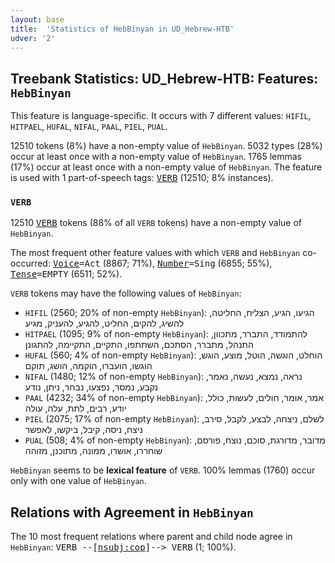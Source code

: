```yaml
---
layout: base
title:  'Statistics of HebBinyan in UD_Hebrew-HTB'
udver: '2'
---
```


## Treebank Statistics: UD_Hebrew-HTB: Features: `HebBinyan`

This feature is language-specific.
It occurs with 7 different values: `HIFIL`, `HITPAEL`, `HUFAL`, `NIFAL`, `PAAL`, `PIEL`, `PUAL`.

12510 tokens (8%) have a non-empty value of `HebBinyan`.
5032 types (28%) occur at least once with a non-empty value of `HebBinyan`.
1765 lemmas (17%) occur at least once with a non-empty value of `HebBinyan`.
The feature is used with 1 part-of-speech tags: <tt><a href="he_htb-pos-VERB.html">VERB</a></tt> (12510; 8% instances).

### `VERB`

12510 <tt><a href="he_htb-pos-VERB.html">VERB</a></tt> tokens (88% of all `VERB` tokens) have a non-empty value of `HebBinyan`.

The most frequent other feature values with which `VERB` and `HebBinyan` co-occurred: <tt><a href="he_htb-feat-Voice.html">Voice</a></tt><tt>=Act</tt> (8867; 71%), <tt><a href="he_htb-feat-Number.html">Number</a></tt><tt>=Sing</tt> (6855; 55%), <tt><a href="he_htb-feat-Tense.html">Tense</a></tt><tt>=EMPTY</tt> (6511; 52%).

`VERB` tokens may have the following values of `HebBinyan`:

* `HIFIL` (2560; 20% of non-empty `HebBinyan`): הגיעו, הגיע, הצליח, החליטה, להשיג, להקים, החליט, להגיע, להעניק, מגיע
* `HITPAEL` (1095; 9% of non-empty `HebBinyan`): להתמודד, התברר, מתכוון, התנהל, מתברר, הסתכם, השתתפו, התקיים, התקיימה, להתגונן
* `HUFAL` (560; 4% of non-empty `HebBinyan`): הוחלט, הוגשה, הוטל, מוצע, הוגש, הוגשו, הועברו, הוקמה, הושג, תוקם
* `NIFAL` (1480; 12% of non-empty `HebBinyan`): נראה, נמצא, נעשה, נאמר, נקבע, נמסר, נפצעו, נבחר, ניתן, נודע
* `PAAL` (4232; 34% of non-empty `HebBinyan`): אמר, אומר, חולים, לעשות, כולל, יודע, רבים, לתת, עלה, עולה
* `PIEL` (2075; 17% of non-empty `HebBinyan`): לשלם, ניצחה, לבצע, לקבל, סירב, ניצח, ניסה, קיבל, ביקשו, לאפשר
* `PUAL` (508; 4% of non-empty `HebBinyan`): מדובר, מדורגת, סוכם, נוצח, פורסם, שוחררו, אושרו, ממונה, מתוכנן, מזוהה

`HebBinyan` seems to be **lexical feature** of `VERB`. 100% lemmas (1760) occur only with one value of `HebBinyan`.

## Relations with Agreement in `HebBinyan`

The 10 most frequent relations where parent and child node agree in `HebBinyan`:
<tt>VERB --[<tt><a href="he_htb-dep-nsubj-cop.html">nsubj:cop</a></tt>]--> VERB</tt> (1; 100%).

